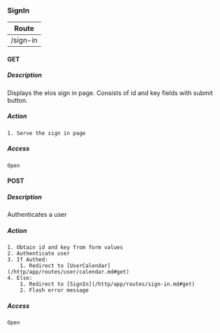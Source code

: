 ### SignIn

| Route    |
| -------- |
| /sign-in |

#### GET

##### Description
Displays the elos sign in page. Consists of id and key fields with submit button.

##### Action
    1. Serve the sign in page

##### Access
    Open

#### POST

##### Description
Authenticates a user

##### Action
    1. Obtain id and key from form values
    2. Authenticate user
    3. If Authed:
        1. Redirect to [UserCalendar](/http/app/routes/user/calendar.md#get)
    4. Else:
        1. Redirect to [SignIn](/http/app/routes/sign-in.md#get)
        2. Flash error message

##### Access
    Open
